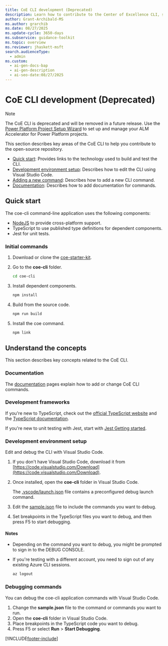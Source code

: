 ```yaml
---
title: CoE CLI development (Deprecated)
description: Learn how to contribute to the Center of Excellence CLI, set up your environment, and add new commands using Visual Studio Code.
author: Grant-Archibald-MS
ms.author: grarchib
ms.date: 08/27/2025
ms.update-cycle: 3650-days
ms.subservice: guidance-toolkit
ms.topic: overview
ms.reviewer: jhaskett-msft
search.audienceType:
  - admin
ms.custom:
  - ai-gen-docs-bap
  - ai-gen-description
  - ai-seo-date:08/27/2025
---
```


# CoE CLI development (Deprecated)

> [!NOTE]
> The CoE CLI is deprecated and will be removed in a future release. Use the [Power Platform Project Setup Wizard](../../../alm-accelerator/setup-admin-tasks.md) to set up and manage your ALM Accelerator for Power Platform projects.

This section describes key areas of the CoE CLI to help you contribute to the open-source repository.

- [Quick start](#quick-start): Provides links to the technology used to build and test the CLI.
- [Development environment setup](#development-environment-set-up): Describes how to edit the CLI using Visual Studio Code.
- [Adding a new command](./adding-new-command.md): Describes how to add a new CLI command.
- [Documentation](./documentation.md): Describes how to add documentation for commands.

## Quick start

The coe-cli command-line application uses the following components:

- [NodeJS](https://nodejs.org/en/) to provide cross-platform support.
- TypeScript to use published type definitions for dependent components.
- Jest for unit tests.

### Initial commands

1. Download or clone the [coe-starter-kit](https://github.com/microsoft/coe-starter-kit).

1. Go to the **coe-cli** folder.

   ```bash
   cd coe-cli
   ```

1. Install dependent components.

   ```bash
   npm install
   ```

1. Build from the source code.

   ```bash
   npm run build
   ```

1. Install the coe command.

   ```bash
   npm link
   ```

## Understand the concepts

This section describes key concepts related to the CoE CLI.

### Documentation

The [documentation](./documentation.md) pages explain how to add or change CoE CLI commands.

### Development frameworks

If you're new to TypeScript, check out the [official TypeScript website](https://www.typescriptlang.org/) and the [TypeScript documentation](https://www.typescriptlang.org/docs/).

If you're new to unit testing with Jest, start with [Jest Getting started](https://jestjs.io/docs/getting-started).

### Development environment setup

Edit and debug the CLI with Visual Studio Code.

1. If you don't have Visual Studio Code, download it from [https://code.visualstudio.com/Download](https://code.visualstudio.com/Download).

1. Once installed, open the **coe-cli** folder in Visual Studio Code.

    The [.vscode/launch.json](https://github.com/microsoft/coe-starter-kit/tree/main/coe-cli/.vscode/launch.json) file contains a preconfigured debug launch command.

1. Edit the [sample.json](https://github.com/microsoft/coe-starter-kit/tree/main/coe-cli/sample.json) file to include the commands you want to debug.

1. Set breakpoints in the TypeScript files you want to debug, and then press F5 to start debugging.

#### Notes

- Depending on the command you want to debug, you might be prompted to sign in to the DEBUG CONSOLE.

- If you're testing with a different account, you need to sign out of any existing Azure CLI sessions.

   ```bash
   az logout
   ```

### Debugging commands

You can debug the coe-cli application commands with Visual Studio Code.

1. Change the **sample.json** file to the command or commands you want to run.
1. Open the **coe-cli** folder in Visual Studio Code.
1. Place breakpoints in the TypeScript code you want to debug.
1. Press F5 or select **Run** > **Start Debugging**.

[!INCLUDE[footer-include](../../../../includes/footer-banner.md)]
